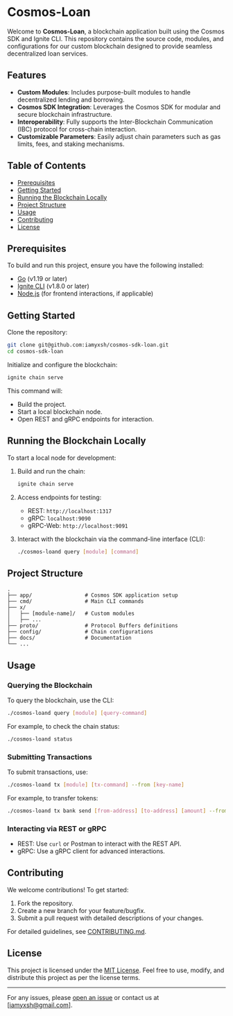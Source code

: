 # Cosmos-Loan

Welcome to **Cosmos-Loan**, a blockchain application built using the Cosmos SDK and Ignite CLI. This repository contains the source code, modules, and configurations for our custom blockchain designed to provide seamless decentralized loan services.

## Features

- **Custom Modules**: Includes purpose-built modules to handle decentralized lending and borrowing.
- **Cosmos SDK Integration**: Leverages the Cosmos SDK for modular and secure blockchain infrastructure.
- **Interoperability**: Fully supports the Inter-Blockchain Communication (IBC) protocol for cross-chain interaction.
- **Customizable Parameters**: Easily adjust chain parameters such as gas limits, fees, and staking mechanisms.

## Table of Contents

- [Prerequisites](#prerequisites)
- [Getting Started](#getting-started)
- [Running the Blockchain Locally](#running-the-blockchain-locally)
- [Project Structure](#project-structure)
- [Usage](#usage)
- [Contributing](#contributing)
- [License](#license)

## Prerequisites

To build and run this project, ensure you have the following installed:

- [Go](https://golang.org/doc/install) (v1.19 or later)
- [Ignite CLI](https://ignite.com/) (v1.8.0 or later)
- [Node.js](https://nodejs.org/) (for frontend interactions, if applicable)

## Getting Started

Clone the repository:

```bash
git clone git@github.com:iamyxsh/cosmos-sdk-loan.git
cd cosmos-sdk-loan
```

Initialize and configure the blockchain:

```bash
ignite chain serve
```

This command will:

- Build the project.
- Start a local blockchain node.
- Open REST and gRPC endpoints for interaction.

## Running the Blockchain Locally

To start a local node for development:

1. Build and run the chain:

   ```bash
   ignite chain serve
   ```

2. Access endpoints for testing:

   - REST: `http://localhost:1317`
   - gRPC: `localhost:9090`
   - gRPC-Web: `http://localhost:9091`

3. Interact with the blockchain via the command-line interface (CLI):

   ```bash
   ./cosmos-loand query [module] [command]
   ```

## Project Structure

```plaintext
.
├── app/                 # Cosmos SDK application setup
├── cmd/                 # Main CLI commands
├── x/
│   ├── [module-name]/   # Custom modules
│   ├── ...
├── proto/               # Protocol Buffers definitions
├── config/              # Chain configurations
├── docs/                # Documentation
└── ...
```

## Usage

### Querying the Blockchain

To query the blockchain, use the CLI:

```bash
./cosmos-loand query [module] [query-command]
```

For example, to check the chain status:

```bash
./cosmos-loand status
```

### Submitting Transactions

To submit transactions, use:

```bash
./cosmos-loand tx [module] [tx-command] --from [key-name]
```

For example, to transfer tokens:

```bash
./cosmos-loand tx bank send [from-address] [to-address] [amount] --from [key-name]
```

### Interacting via REST or gRPC

- REST: Use `curl` or Postman to interact with the REST API.
- gRPC: Use a gRPC client for advanced interactions.

## Contributing

We welcome contributions! To get started:

1. Fork the repository.
2. Create a new branch for your feature/bugfix.
3. Submit a pull request with detailed descriptions of your changes.

For detailed guidelines, see [CONTRIBUTING.md](CONTRIBUTING.md).

## License

This project is licensed under the [MIT License](LICENSE). Feel free to use, modify, and distribute this project as per the license terms.

---

For any issues, please [open an issue](https://github.com/iamyxsh/cosmos-sdk-loan/issues) or contact us at [iamyxsh@gmail.com].

